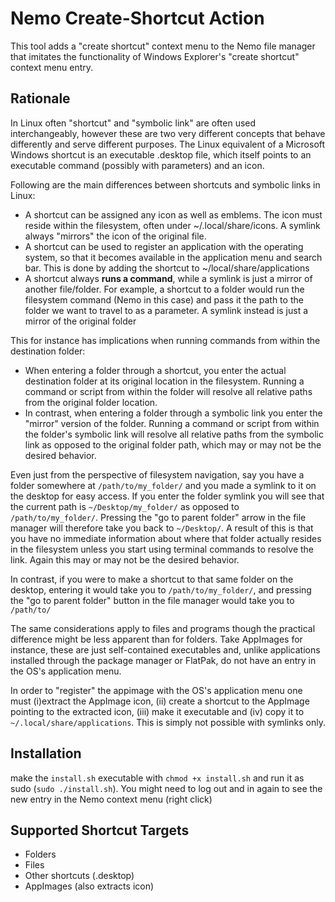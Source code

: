 # Nemo Create-Shortcut Action

This tool adds a "create shortcut" context menu to the Nemo file manager that imitates the functionality of Windows Explorer's "create shortcut" context menu entry.

## Rationale

In Linux often "shortcut" and "symbolic link" are often used interchangeably, however these are two very different concepts that behave differently and serve different purposes. The Linux equivalent of a Microsoft Windows shortcut is an executable .desktop file, which itself points to an executable command (possibly with parameters) and an icon.

Following are the main differences between shortcuts and symbolic links in Linux:

* A shortcut can be assigned any icon as well as emblems. The icon must reside within the filesystem, often under ~/.local/share/icons. A symlink always "mirrors" the icon of the original file.
* A shortcut can be used to register an application with the operating system, so that it becomes available in the application menu and search bar. This is done by adding the shortcut to ~/local/share/applications
* A shortcut always **runs a command**, while a symlink is just a mirror of another file/folder. For example, a shortcut to a folder would run the filesystem command (Nemo in this case) and pass it the path to the folder we want to travel to as a parameter. A symlink instead is just a mirror of the original folder

This for instance has implications when running commands from within the destination folder:

* When entering a folder through a shortcut, you enter the actual destination folder at its original location in the filesystem. Running a command or script from within the folder will resolve all relative paths from the original folder location.
* In contrast, when entering a folder through a symbolic link you enter the "mirror" version of the folder. Running a command or script from within the folder's symbolic link will resolve all relative paths from the symbolic link as opposed to the original folder path, which may or may not be the desired behavior.

Even just from the perspective of filesystem navigation, say you have a folder somewhere at `/path/to/my_folder/` and you made a symlink to it on the desktop for easy access. If you enter the folder symlink you will see that the current path is `~/Desktop/my_folder/` as opposed to `/path/to/my_folder/`. Pressing the "go to parent folder" arrow in the file manager will therefore take you back to `~/Desktop/`. A result of this is that you have no immediate information about where that folder actually resides in the filesystem unless you start using terminal commands to resolve the link. Again this may or may not be the desired behavior.

In contrast, if you were to make a shortcut to that same folder on the desktop, entering it would take you to `/path/to/my_folder/`, and pressing the "go to parent folder" button in the file manager would take you to `/path/to/`

The same considerations apply to files and programs though the practical difference might be less apparent than for folders. Take AppImages for instance, these are just self-contained executables and, unlike applications installed through the package manager or FlatPak, do not have an entry in the OS's application menu.

In order to "register" the appimage with the OS's application menu one must (i)extract the AppImage icon, (ii) create a shortcut to the AppImage pointing to the extracted icon, (iii) make it executable and (iv) copy it to `~/.local/share/applications`. This is simply not possible with symlinks only.

## Installation

make the `install.sh` executable with `chmod +x install.sh` and run it as sudo (`sudo ./install.sh`). You might need to log out and in again to see the new entry in the Nemo context menu (right click)

## Supported Shortcut Targets

* Folders
* Files
* Other shortcuts (.desktop)
* AppImages (also extracts icon)
